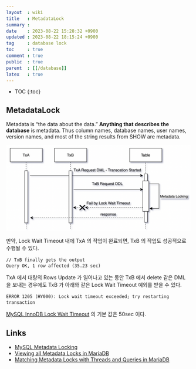 ```yaml
---
layout  : wiki
title   : MetadataLock
summary : 
date    : 2023-08-22 15:28:32 +0900
updated : 2023-08-22 18:15:24 +0900
tag     : database lock
toc     : true
comment : true
public  : true
parent  : [[/database]]
latex   : true
---
```

* TOC
{:toc}

## MetadataLock

Metadata is “the data about the data.” __Anything that describes the database__ is metadata. Thus column names, database names, user names, version names, and most of the string results from SHOW are metadata. 

![](/resource/wiki/database-metadata-lock/metalock.png)

만약, Lock Wait Timeout 내에 TxA 의 작업이 완료되면, TxB 의 작업도 성공적으로 수행될 수 있다.

```
// TxB finally gets the output
Query OK, 1 row affected (35.23 sec)
```

TxA 에서 대량의 Rows Update 가 일어나고 있는 동안 TxB 에서 delete 같은 DML 을 보내는 경우에도 TxB 가 아래와 같은 Lock Wait Timeout 예외를 받을 수 있다.

```
ERROR 1205 (HY000): Lock wait timeout exceeded; try restarting transaction
```

[MySQL InnoDB Lock Wait Timeout](https://dev.mysql.com/doc/refman/8.0/en/innodb-parameters.html#sysvar_innodb_lock_wait_timeout) 의 기본 값은 50sec 이다.

## Links

- [MySQL Metadata Locking](https://dev.mysql.com/doc/refman/8.0/en/metadata-locking.html)
- [Viewing all Metadata Locks in MariaDB](https://mariadb.com/kb/en/metadata-lock-info-plugin/#viewing-all-metadata-locks)
- [Matching Metadata Locks with Threads and Queries in MariaDB](https://mariadb.com/kb/en/metadata-lock-info-plugin/#matching-metadata-locks-with-threads-and-queries)